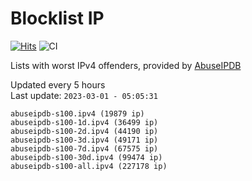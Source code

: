 # Blocklist IP

[![Hits](https://hits.seeyoufarm.com/api/count/incr/badge.svg?url=https%3A%2F%2Fgithub.com%2Fborestad%2Fblocklist-ip%2F&count_bg=%2379C83D&title_bg=%23555555&icon=&icon_color=%23E7E7E7&title=hits&edge_flat=false)](https://hits.seeyoufarm.com)  ![CI](https://img.shields.io/github/workflow/status/borestad/blocklist-ip/CI?style=flat-square)

Lists with worst IPv4 offenders, provided by [AbuseIPDB](https://www.abuseipdb.com/)

<!-- FOOTER-PLACEHOLDER -->
Updated every 5 hours<br>
Last update: `2023-03-01 - 05:05:31`
```
abuseipdb-s100.ipv4 (19879 ip)
abuseipdb-s100-1d.ipv4 (36499 ip)
abuseipdb-s100-2d.ipv4 (44190 ip)
abuseipdb-s100-3d.ipv4 (49171 ip)
abuseipdb-s100-7d.ipv4 (67575 ip)
abuseipdb-s100-30d.ipv4 (99474 ip)
abuseipdb-s100-all.ipv4 (227178 ip)
```
